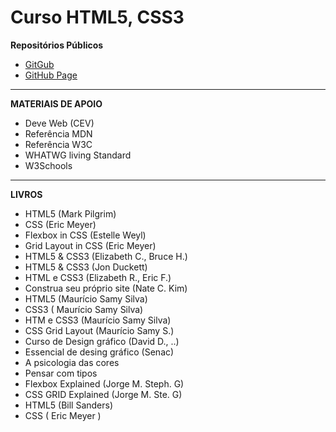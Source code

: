 # Curso HTML5, CSS3

**Repositórios Públicos**

* [GitGub](https://github.com/danvelloper/Arquivos-PDF-HTML)
* [GitHub Page](https://gustavoguanabara.github.io)

_____________________________________________________________________________________________________________

**MATERIAIS DE APOIO**

* Deve Web (CEV)
* Referência MDN
* Referência W3C
* WHATWG living Standard
* W3Schools 

_____________________________________________________________________________________________________________

**LIVROS**

* HTML5 (Mark Pilgrim)
* CSS (Eric Meyer)
* Flexbox in CSS (Estelle Weyl)
* Grid Layout in CSS (Eric Meyer)
* HTML5 & CSS3 (Elizabeth C., Bruce H.)
* HTML5 & CSS3 (Jon Duckett)
* HTML e CSS3 (Elizabeth R., Eric F.)
* Construa seu próprio site (Nate C. Kim)
* HTML5 (Maurício Samy Silva)
* CSS3 ( Maurício Samy Silva)
* HTM e CSS3 (Maurício Samy Silva)
* CSS Grid Layout (Maurício Samy S.)
* Curso de Design gráfico (David D., ..)
* Essencial de desing gráfico (Senac)
* A psicologia das cores
* Pensar com tipos
* Flexbox Explained (Jorge M. Steph. G)
* CSS GRID Explained (Jorge M. Ste. G)
* HTML5 (Bill Sanders)
* CSS ( Eric Meyer )

